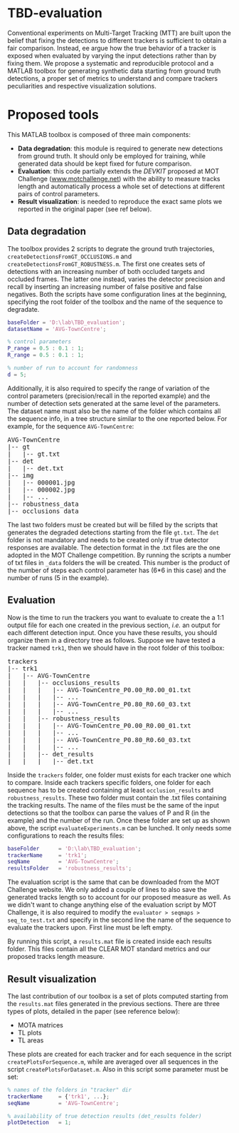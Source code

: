 # TBD-evaluation
Conventional experiments on Multi-Target Tracking (MTT) are built upon the belief that fixing the detections to different trackers is sufficient to obtain a fair comparison. Instead, ee argue how the true behavior of a tracker is exposed when evaluated by varying the input detections rather than by fixing them. We propose a systematic and reproducible protocol and a MATLAB toolbox for generating synthetic data starting from ground truth detections, a proper set of metrics to understand and compare trackers peculiarities and respective visualization solutions.

# Proposed tools
This MATLAB toolbox is composed of three main components:
* **Data degradation**: this module is required to generate new detections from ground truth. It should only be employed for training, while generated data should be kept fixed for future comparison.
* **Evaluation**: this code partially extends the *DEVKIT* proposed at MOT Challenge (www.motchallenge.net) with the ability to measure tracks length and automatically process a whole set of detections at different pairs of control parameters.
* **Result visualization**: is needed to reproduce the exact same plots we reported in the original paper (see ref below).

## Data degradation
The toolbox provides 2 scripts to degrate the ground truth trajectories, `createDetectionsFromGT_OCCLUSIONS.m` and `createDetectionsFromGT_ROBUSTNESS.m`. The first one creates sets of detections with an increasing number of both occluded targets and occluded frames. The latter one instead, varies the detector precision and recall by inserting an increasing number of false positive and false negatives. Both the scripts have some configuration lines at the beginning, specifying the root folder of the toolbox and the name of the sequence to degradate.

```matlab
baseFolder = 'D:\lab\TBD_evaluation';
datasetName = 'AVG-TownCentre';

% control parameters
P_range = 0.5 : 0.1 : 1;
R_range = 0.5 : 0.1 : 1;

% number of run to account for randomness
d = 5;
```

Additionally, it is also required to specify the range of variation of the control parameters (precision/recall in the reported example) and the number of detection sets generated at the same level of the parameters. The dataset name must also be the name of the folder which contains all the sequence info, in a tree structure similar to the one reported below. For example, for the sequence `AVG-TownCentre`:

<pre>
AVG-TownCentre
|-- gt
|   |-- gt.txt
|-- det
|   |-- det.txt
|-- img
|   |-- 000001.jpg
|   |-- 000002.jpg
|   |-- ...
|-- robustness_data
|-- occlusions_data
</pre>

The last two folders must be created but will be filled by the scripts that generates the degraded detections starting from the file `gt.txt`. The `det` folder is not mandatory and needs to be created only if true detector responses are available. The detection format in the .txt files are the one adopted in the MOT Challenge competition. By running the scripts a number of txt files in `_data` folders the will be created. This number is the product of the number of steps each control parameter has (6*6 in this case) and the number of runs (5 in the example).

## Evaluation
Now is the time to run the trackers you want to evaluate to create the a 1:1 output file for each one created in the previous section, *i.e.* an output for each different detection input. Once you have these results, you should organize them in a directory tree as follows. Suppose we have tested a tracker named `trk1`, then we should have in the root folder of this toolbox:

<pre>
trackers
|-- trk1
|   |-- AVG-TownCentre
|   |   |-- occlusions_results
|   |   |   |-- AVG-TownCentre_P0.00_R0.00_01.txt
|   |   |   |-- ...
|   |   |   |-- AVG-TownCentre_P0.80_R0.60_03.txt
|   |   |   |-- ...
|   |   |-- robustness_results
|   |   |   |-- AVG-TownCentre_P0.00_R0.00_01.txt
|   |   |   |-- ...
|   |   |   |-- AVG-TownCentre_P0.80_R0.60_03.txt
|   |   |   |-- ...
|   |   |-- det_results
|   |   |   |-- det.txt
</pre>

Inside the `trackers` folder, one folder must exists for each tracker one which to compare. Inside each trackers specific folders, one folder for each sequence has to be created containing at least `occlusion_results` and `robustness_results`. These two folder must contain the .txt files containing the tracking results. The name of the files must be the same of the input detections so that the toolbox can parse the values of P and R (in the example) and the number of the run. Once these folder are set up as shown above, the script `evaluateExperiments.m` can be lunched. It only needs some configurations to reach the results files:
```matlab
baseFolder      = 'D:\lab\TBD_evaluation';
trackerName     = 'trk1';
seqName         = 'AVG-TownCentre';
resultsFolder   = 'robustness_results';
```
The evaluation script is the same that can be downloaded from the MOT Challenge website. We only added a couple of lines to also save the generated tracks length so to account for our proposed measure as well. As we didn't want to change anything else of the evaluation script by MOT Challenge, it is also required to modify the `evaluator > seqmaps > seq_to_test.txt` and specify in the second line the name of the sequence to evaluate the trackers upon. First line must be left empty.

By running this script, a `results.mat` file is created inside each results folder. This files contain all the CLEAR MOT standard metrics and our proposed tracks length measure.

## Result visualization
The last contribution of our toolbox is a set of plots computed starting from the `results.mat` files generated in the previous sections. There are three types of plots, detailed in the paper (see reference below):
- MOTA matrices
- TL plots
- TL areas

<!-- The MOTA matrices describe how good a tracker is at retrieving true positives, rejecting false detections proposed by the detector and at the same time producing continuous tracks, also accounting for ID switches. Track Length (TL), instead, is the proposed metric and measures the longest sequence of frames in which each GT track was continuously and successfully tracked. So it is a value for each track. Results are then sorted in descending order in a survival curve-like plot. -->

These plots are created for each tracker and for each sequence in the script `createPlotsForSequence.m`, while are averaged over all sequences in the script `createPlotsForDataset.m`. Also in this script some parameter must be set:
```matlab
% names of the folders in "tracker" dir
trackerName     = {'trk1', ...};
seqName         = 'AVG-TownCentre';

% availability of true detection results (det_results folder)
plotDetection   = 1;
```

